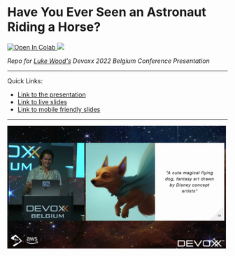 # Have You Ever Seen an Astronaut Riding a Horse?  


<a target="_blank" href="https://colab.research.google.com/github/LukeWood/devoxx/blob/master/notebooks/basic_demo.ipynb">
  <img src="https://colab.research.google.com/assets/colab-badge.svg" alt="Open In Colab"/>
</a>

<img src="assets/astro-naught-riding-horse.png" width=500>

_Repo for [Luke Wood's](https://lukewood.xyz) Devoxx 2022 Belgium Conference Presentation_

---

Quick Links:

- [Link to the presentation](https://www.youtube.com/watch?v=zE8gRayJkqc)
- [Link to live slides](https://lukewood.github.io/devoxx)
- [Link to mobile friendly slides](https://lukewood.github.io/devoxx/index.pdf)

---

<img src="media/devoxx.jpg" width=500>
